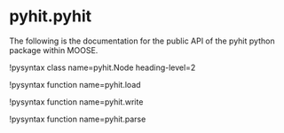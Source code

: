 # pyhit.pyhit

The following is the documentation for the public API of the pyhit python package within
MOOSE.

!pysyntax class name=pyhit.Node heading-level=2

!pysyntax function name=pyhit.load

!pysyntax function name=pyhit.write

!pysyntax function name=pyhit.parse
